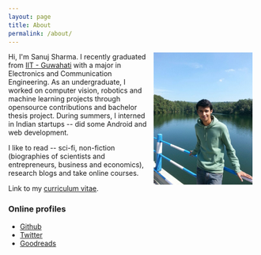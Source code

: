 ```yaml
---
layout: page
title: About
permalink: /about/
---
```


<img align="right" hspace="10" width="200" src="/assets/sanuj.jpg">

Hi, I'm Sanuj Sharma. I recently graduated from [IIT - Guwahati](http://www.iitg.ernet.in/) with a major in Electronics and Communication Engineering. As an undergraduate, I worked on computer vision, robotics and machine learning projects through opensource contributions and bachelor thesis project. During summers, I interned in Indian startups -- did some Android and web development.

I like to read -- sci-fi, non-fiction (biographies of scientists and entrepreneurs, business and economics), research blogs and take online courses.

Link to my [curriculum vitae](https://drive.google.com/open?id=0B7xfqVQgZv4td3BoVmIyM0h6ZkU).

### Online profiles

- [Github](https://github.com/sanuj)
- [Twitter](https://twitter.com/sanuj_sharma)
- [Goodreads](https://www.goodreads.com/user/show/58040233-sanuj)
